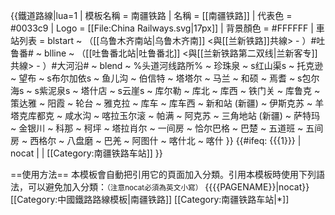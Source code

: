 {{鐵道路線|lua=1
| 模板名稱 = 南疆铁路
| 名稱 = [[南疆铁路]]
| 代表色 = #0033c9
| Logo = [[File:China Railways.svg|17px]]
| 背景顏色 = #FFFFFF
| 車站列表 = blstart ~ （[[乌鲁木齐南站|乌鲁木齐南]] <與[[兰新铁路]]共線> - ）#吐鲁番# ~  blline ~ （[[吐鲁番北站|吐鲁番北]] <與[[兰新铁路第二双线|兰新客专]]共線> - ）#大河沿# ~ blend ~ %头道河线路所% ~ 珍珠泉 ~ s红山渠s ~ 托克逊 ~ 望布 ~ s布尔加依s ~ 鱼儿沟 ~ 伯信特 ~ 塔塔尔 ~ 马兰 ~ 和硕 ~ 焉耆 ~ s包尔海s ~ s紫泥泉s ~ 塔什店 ~ s云崖s ~ 库尔勒 ~ 库北 ~ 库西 ~ 铁门关 ~ 库鲁克 ~ 策达雅 ~ 阳霞 ~ 轮台 ~ 雅克拉 ~ 库车 ~ 库车西 ~ 新和站 (新疆) ~ 伊斯克苏 ~ 羊塔克库都克 ~ 咸水沟 ~ 喀拉玉尔滚 ~ 帕满 ~ 阿克苏 ~ 三角地站 (新疆) ~ 萨特玛 ~ 金银川 ~ 科那 ~ 柯坪 ~ 塔拉肖尔 ~ 一间房 ~ 恰尔巴格 ~ 巴楚 ~ 五道班 ~ 五间房 ~ 西格尔 ~ 八盘磨 ~ 巴羌 ~ 阿图什 ~ 喀什北 ~ 喀什
}}
<includeonly>{{#ifeq: {{{1}}} | nocat | <!--空--> | [[Category:南疆铁路车站]] }}</includeonly><noinclude>

==使用方法==
本模板會自動把引用它的頁面加入分類。引用本模板時使用下列語法，可以避免加入分類：<small>（注意nocat必須為英文小寫）</small>
<nowiki>{{</nowiki>{{PAGENAME}}<nowiki>|nocat}}</nowiki>
[[Category:中國鐵路路線模板|南疆铁路]]
[[Category:南疆铁路车站|*]]
</noinclude>